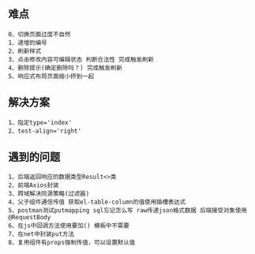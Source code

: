 ## 难点
    0、切换页面过度不自然
    1、递增的编号
    2、刷新样式
    3、点击修改内容可编辑状态 判断合法性 完成触发刷新
    4、删除提示(确定删除吗？) 完成触发刷新
    5、响应式布局页面缩小挤到一起

## 解决方案
    1、指定type='index'
    2、test-align='right'

## 遇到的问题
    1、后端返回响应的数据类型Result<>类
    2、前端Axios封装
    3、跨域解决同源策略(过滤器)
    4、父子组件通信传值 获取el-table-column的值使用插槽表达式
    5、postman测试putmapping sql忘记怎么写 raw传递json格式数据 后端接受对象使用@RequestBody
    6、在js中回调方法使用要加() 模板中不需要
    7、在net中封装put方法
    8、复用组件有props强制传值，可以设置默认值